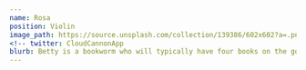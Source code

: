 ```yaml
---
name: Rosa
position: Violin
image_path: https://source.unsplash.com/collection/139386/602x602?a=.png
<!-- twitter: CloudCannonApp
blurb: Betty is a bookworm who will typically have four books on the go. -->
---
```

